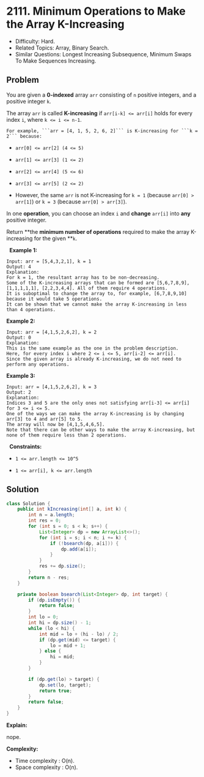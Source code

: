 # 2111. Minimum Operations to Make the Array K-Increasing

- Difficulty: Hard.
- Related Topics: Array, Binary Search.
- Similar Questions: Longest Increasing Subsequence, Minimum Swaps To Make Sequences Increasing.

## Problem

You are given a **0-indexed** array ```arr``` consisting of ```n``` positive integers, and a positive integer ```k```.

The array ```arr``` is called **K-increasing** if ```arr[i-k] <= arr[i]``` holds for every index ```i```, where ```k <= i <= n-1```.


	For example, ```arr = [4, 1, 5, 2, 6, 2]``` is K-increasing for ```k = 2``` because:

	
		
- ```arr[0] <= arr[2] (4 <= 5)```
		
- ```arr[1] <= arr[3] (1 <= 2)```
		
- ```arr[2] <= arr[4] (5 <= 6)```
		
- ```arr[3] <= arr[5] (2 <= 2)```
	
	
	
- However, the same ```arr``` is not K-increasing for ```k = 1``` (because ```arr[0] > arr[1]```) or ```k = 3``` (because ```arr[0] > arr[3]```).


In one **operation**, you can choose an index ```i``` and **change** ```arr[i]``` into **any** positive integer.

Return **the **minimum number of operations** required to make the array K-increasing for the given **```k```.

 
**Example 1:**

```
Input: arr = [5,4,3,2,1], k = 1
Output: 4
Explanation:
For k = 1, the resultant array has to be non-decreasing.
Some of the K-increasing arrays that can be formed are [5,6,7,8,9], [1,1,1,1,1], [2,2,3,4,4]. All of them require 4 operations.
It is suboptimal to change the array to, for example, [6,7,8,9,10] because it would take 5 operations.
It can be shown that we cannot make the array K-increasing in less than 4 operations.
```

**Example 2:**

```
Input: arr = [4,1,5,2,6,2], k = 2
Output: 0
Explanation:
This is the same example as the one in the problem description.
Here, for every index i where 2 <= i <= 5, arr[i-2] <= arr[i].
Since the given array is already K-increasing, we do not need to perform any operations.
```

**Example 3:**

```
Input: arr = [4,1,5,2,6,2], k = 3
Output: 2
Explanation:
Indices 3 and 5 are the only ones not satisfying arr[i-3] <= arr[i] for 3 <= i <= 5.
One of the ways we can make the array K-increasing is by changing arr[3] to 4 and arr[5] to 5.
The array will now be [4,1,5,4,6,5].
Note that there can be other ways to make the array K-increasing, but none of them require less than 2 operations.
```

 
**Constraints:**


	
- ```1 <= arr.length <= 10^5```
	
- ```1 <= arr[i], k <= arr.length```



## Solution

```java
class Solution {
    public int kIncreasing(int[] a, int k) {
        int n = a.length;
        int res = 0;
        for (int s = 0; s < k; s++) {
            List<Integer> dp = new ArrayList<>();
            for (int i = s; i < n; i += k) {
                if (!bsearch(dp, a[i])) {
                    dp.add(a[i]);
                }
            }
            res += dp.size();
        }
        return n - res;
    }

    private boolean bsearch(List<Integer> dp, int target) {
        if (dp.isEmpty()) {
            return false;
        }
        int lo = 0;
        int hi = dp.size() - 1;
        while (lo < hi) {
            int mid = lo + (hi - lo) / 2;
            if (dp.get(mid) <= target) {
                lo = mid + 1;
            } else {
                hi = mid;
            }
        }

        if (dp.get(lo) > target) {
            dp.set(lo, target);
            return true;
        }
        return false;
    }
}
```

**Explain:**

nope.

**Complexity:**

* Time complexity : O(n).
* Space complexity : O(n).
